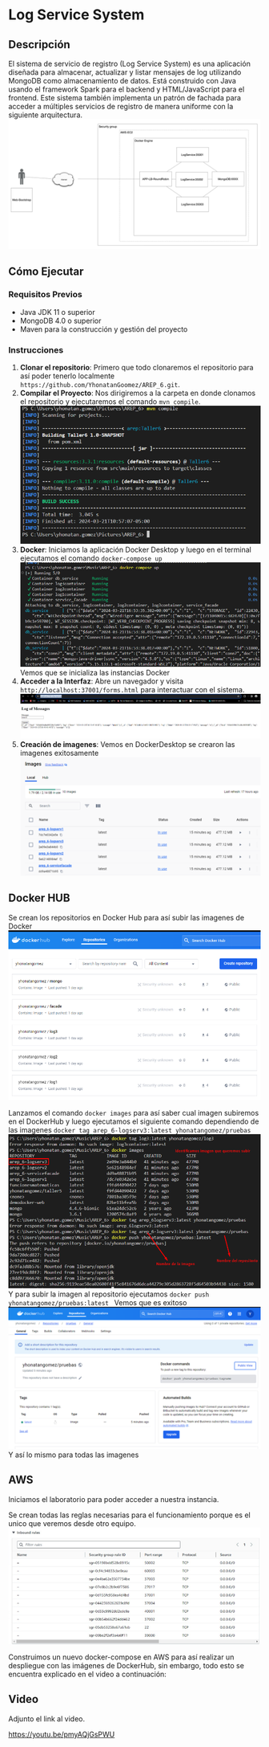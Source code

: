 # Log Service System

## Descripción

El sistema de servicio de registro (Log Service System) es una aplicación diseñada para almacenar, actualizar y listar mensajes de log utilizando MongoDB como almacenamiento de datos. Está construido con Java usando el framework Spark para el backend y HTML/JavaScript para el frontend. Este sistema también implementa un patrón de fachada para acceder a múltiples servicios de registro de manera uniforme con la siguiente arquitectura.
![img.png](img/img.png)


## Cómo Ejecutar

### Requisitos Previos

- Java JDK 11 o superior
- MongoDB 4.0 o superior
- Maven para la construcción y gestión del proyecto

### Instrucciones

1. **Clonar el repositorio**: Primero que todo clonaremos el repositorio para así poder tenerlo localmente `https://github.com/YhonatanGoomez/AREP_6.git`.
2. **Compilar el Proyecto**: Nos dirigiremos a la carpeta en donde clonamos el repositorio y ejecutaremos el comando `mvn compile`.
![img.png](img/img2.png) 
3. **Docker**: Iniciamos la aplicación Docker Desktop y luego en el terminal ejecutamos el comando `docker-compose up` 
![img.png](img/img4.png) 
Vemos que se inicializa las instancias Docker
4. **Acceder a la Interfaz**: Abre un navegador y visita `http://localhost:37001/forms.html` para interactuar con el sistema.
![img.png](img/img5.png) 
4. **Creación de imagenes**: Vemos en DockerDesktop se crearon las imagenes exitosamente
![img.png](img/img6.png) 

## Docker HUB


Se crean los repositorios en Docker Hub para así subir las imagenes de Docker
![img.png](img/img7.png) 

Lanzamos el comando `docker images` para así saber cual imagen subiremos en el DockerHub y luego ejecutamos el siguiente comando dependiendo de las imagenes
`docker tag arep_6-logserv3:latest yhonatangomez/pruebas `
![img.png](img/img8.png) 
Y para subir la imagen al repositorio ejecutamos
`docker push yhonatangomez/pruebas:latest `
Vemos que es exitoso
![img.png](img/img9.png) 
Y así lo mismo para todas las imagenes


## AWS

Iniciamos el laboratorio para poder acceder a nuestra instancia.


Se crean todas las reglas necesarias para el funcionamiento porque es el unico que veremos desde otro equipo.
![img.png](img/img10.png) 


Construimos un nuevo docker-compose en AWS para así realizar un despliegue con las imágenes de DockerHub, sin embargo, todo esto se encuentra explicado en el video a continuación:


## Video

Adjunto el link al video.

https://youtu.be/pmyAQjGsPWU
